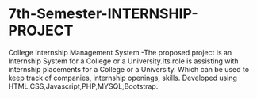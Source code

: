 # 7th-Semester-INTERNSHIP-PROJECT
College Internship Management System -The proposed project is an Internship System for a College or a University.Its role is assisting with internship placements for a College or a University. Which can be used to keep track of companies, internship openings, skills. Developed using HTML,CSS,Javascript,PHP,MYSQL,Bootstrap.
